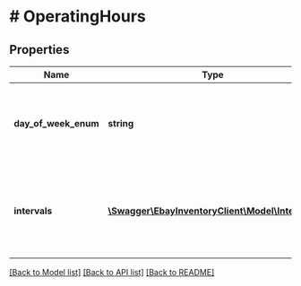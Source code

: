 # # OperatingHours

## Properties

Name | Type | Description | Notes
------------ | ------------- | ------------- | -------------
**day_of_week_enum** | **string** | A dayOfWeekEnum value is required for each day of the week that the store location has regular operating hours. This field is returned if operating hours are defined for the store location. For implementation help, refer to &lt;a href&#x3D;&#39;https://developer.ebay.com/api-docs/sell/inventory/types/api:DayOfWeekEnum&#39;&gt;eBay API documentation&lt;/a&gt; | [optional]
**intervals** | [**\Swagger\EbayInventoryClient\Model\Interval[]**](Interval.md) | This container is used to define the opening and closing times of a store&#39;s working day (defined in the dayOfWeekEnum field). An intervals container is needed for each day of the week that the store location is open. If a store location closes for lunch (or any other period during the day) and then reopens, multiple open and close pairs are needed This container is returned if operating hours are defined for the store location. | [optional]

[[Back to Model list]](../../README.md#models) [[Back to API list]](../../README.md#endpoints) [[Back to README]](../../README.md)

